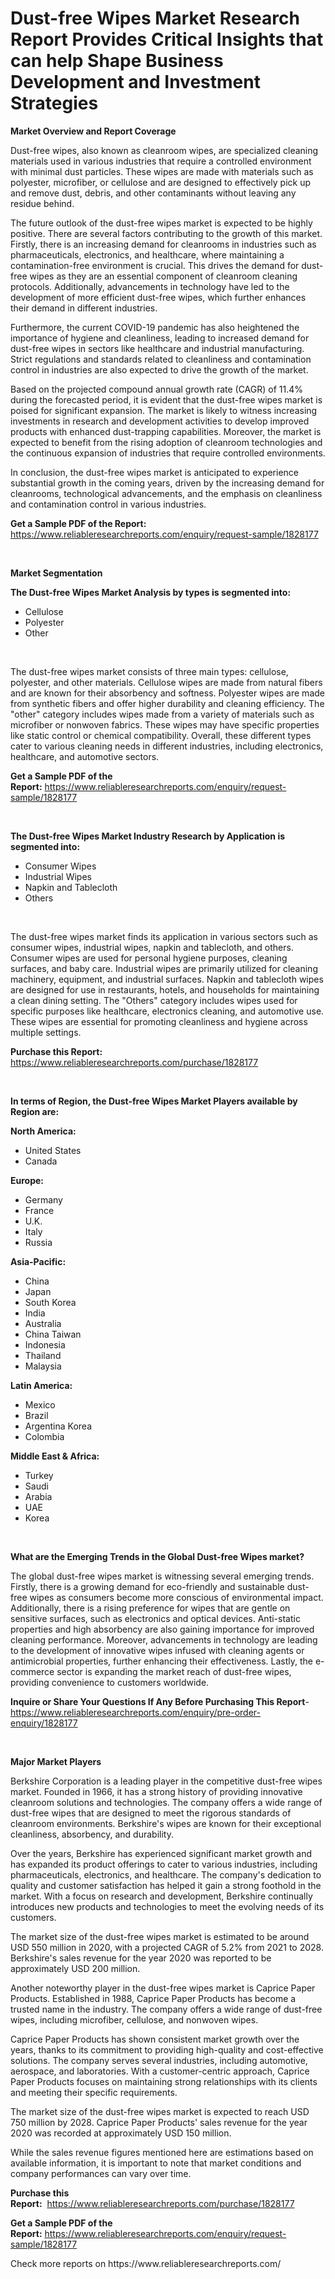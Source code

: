 <p><h1>Dust-free Wipes Market Research Report Provides Critical Insights that can help Shape Business Development and Investment Strategies</h1></p><p><strong>Market Overview and Report Coverage</strong></p>
<p><p>Dust-free wipes, also known as cleanroom wipes, are specialized cleaning materials used in various industries that require a controlled environment with minimal dust particles. These wipes are made with materials such as polyester, microfiber, or cellulose and are designed to effectively pick up and remove dust, debris, and other contaminants without leaving any residue behind.</p><p>The future outlook of the dust-free wipes market is expected to be highly positive. There are several factors contributing to the growth of this market. Firstly, there is an increasing demand for cleanrooms in industries such as pharmaceuticals, electronics, and healthcare, where maintaining a contamination-free environment is crucial. This drives the demand for dust-free wipes as they are an essential component of cleanroom cleaning protocols. Additionally, advancements in technology have led to the development of more efficient dust-free wipes, which further enhances their demand in different industries.</p><p>Furthermore, the current COVID-19 pandemic has also heightened the importance of hygiene and cleanliness, leading to increased demand for dust-free wipes in sectors like healthcare and industrial manufacturing. Strict regulations and standards related to cleanliness and contamination control in industries are also expected to drive the growth of the market.</p><p>Based on the projected compound annual growth rate (CAGR) of 11.4% during the forecasted period, it is evident that the dust-free wipes market is poised for significant expansion. The market is likely to witness increasing investments in research and development activities to develop improved products with enhanced dust-trapping capabilities. Moreover, the market is expected to benefit from the rising adoption of cleanroom technologies and the continuous expansion of industries that require controlled environments.</p><p>In conclusion, the dust-free wipes market is anticipated to experience substantial growth in the coming years, driven by the increasing demand for cleanrooms, technological advancements, and the emphasis on cleanliness and contamination control in various industries.</p></p>
<p><strong>Get a Sample PDF of the Report:</strong> <a href="https://www.reliableresearchreports.com/enquiry/request-sample/1828177">https://www.reliableresearchreports.com/enquiry/request-sample/1828177</a></p>
<p>&nbsp;</p>
<p><strong>Market Segmentation</strong></p>
<p><strong>The Dust-free Wipes Market Analysis by types is segmented into:</strong></p>
<p><ul><li>Cellulose</li><li>Polyester</li><li>Other</li></ul></p>
<p>&nbsp;</p>
<p><p>The dust-free wipes market consists of three main types: cellulose, polyester, and other materials. Cellulose wipes are made from natural fibers and are known for their absorbency and softness. Polyester wipes are made from synthetic fibers and offer higher durability and cleaning efficiency. The "other" category includes wipes made from a variety of materials such as microfiber or nonwoven fabrics. These wipes may have specific properties like static control or chemical compatibility. Overall, these different types cater to various cleaning needs in different industries, including electronics, healthcare, and automotive sectors.</p></p>
<p><strong>Get a Sample PDF of the Report:</strong>&nbsp;<a href="https://www.reliableresearchreports.com/enquiry/request-sample/1828177">https://www.reliableresearchreports.com/enquiry/request-sample/1828177</a></p>
<p>&nbsp;</p>
<p><strong>The Dust-free Wipes Market Industry Research by Application is segmented into:</strong></p>
<p><ul><li>Consumer Wipes</li><li>Industrial Wipes</li><li>Napkin and Tablecloth</li><li>Others</li></ul></p>
<p>&nbsp;</p>
<p><p>The dust-free wipes market finds its application in various sectors such as consumer wipes, industrial wipes, napkin and tablecloth, and others. Consumer wipes are used for personal hygiene purposes, cleaning surfaces, and baby care. Industrial wipes are primarily utilized for cleaning machinery, equipment, and industrial surfaces. Napkin and tablecloth wipes are designed for use in restaurants, hotels, and households for maintaining a clean dining setting. The "Others" category includes wipes used for specific purposes like healthcare, electronics cleaning, and automotive use. These wipes are essential for promoting cleanliness and hygiene across multiple settings.</p></p>
<p><strong>Purchase this Report:</strong>&nbsp; <a href="https://www.reliableresearchreports.com/purchase/1828177">https://www.reliableresearchreports.com/purchase/1828177</a></p>
<p>&nbsp;</p>
<p><strong>In terms of Region, the Dust-free Wipes Market Players available by Region are:</strong></p>
<p>
    <p> <strong> North America: </strong>
        <ul>
            <li>United States</li>
            <li>Canada</li>
        </ul>
        </p> 
    <p> <strong> Europe: </strong>
        <ul>
            <li>Germany</li>
            <li>France</li>
            <li>U.K.</li>
            <li>Italy</li>
            <li>Russia</li>
        </ul>
        </p> 
    <p> <strong> Asia-Pacific: </strong>
        <ul>
            <li>China</li>
            <li>Japan</li>
            <li>South Korea</li>
            <li>India</li>
            <li>Australia</li>
            <li>China Taiwan</li>
            <li>Indonesia</li>
            <li>Thailand</li>
            <li>Malaysia</li>
        </ul>
        </p> 
    <p> <strong> Latin America: </strong>
        <ul>
            <li>Mexico</li>
            <li>Brazil</li>
            <li>Argentina Korea</li>
            <li>Colombia</li>
        </ul>
        </p> 
    <p> <strong> Middle East & Africa: </strong>
        <ul>
            <li>Turkey</li>
            <li>Saudi</li>
            <li>Arabia</li>
            <li>UAE</li>
            <li>Korea</li>
        </ul>
    </p>
    </p>
<p>&nbsp;</p>
<p><strong>What are the Emerging Trends in the Global Dust-free Wipes market?</strong></p>
<p><p>The global dust-free wipes market is witnessing several emerging trends. Firstly, there is a growing demand for eco-friendly and sustainable dust-free wipes as consumers become more conscious of environmental impact. Additionally, there is a rising preference for wipes that are gentle on sensitive surfaces, such as electronics and optical devices. Anti-static properties and high absorbency are also gaining importance for improved cleaning performance. Moreover, advancements in technology are leading to the development of innovative wipes infused with cleaning agents or antimicrobial properties, further enhancing their effectiveness. Lastly, the e-commerce sector is expanding the market reach of dust-free wipes, providing convenience to customers worldwide.</p></p>
<p><strong>Inquire or Share Your Questions If Any Before Purchasing This Report</strong>- <a href="https://www.reliableresearchreports.com/enquiry/pre-order-enquiry/1828177">https://www.reliableresearchreports.com/enquiry/pre-order-enquiry/1828177</a></p>
<p>&nbsp;</p>
<p><strong>Major Market Players</strong></p>
<p><p>Berkshire Corporation is a leading player in the competitive dust-free wipes market. Founded in 1966, it has a strong history of providing innovative cleanroom solutions and technologies. The company offers a wide range of dust-free wipes that are designed to meet the rigorous standards of cleanroom environments. Berkshire's wipes are known for their exceptional cleanliness, absorbency, and durability.</p><p>Over the years, Berkshire has experienced significant market growth and has expanded its product offerings to cater to various industries, including pharmaceuticals, electronics, and healthcare. The company's dedication to quality and customer satisfaction has helped it gain a strong foothold in the market. With a focus on research and development, Berkshire continually introduces new products and technologies to meet the evolving needs of its customers.</p><p>The market size of the dust-free wipes market is estimated to be around USD 550 million in 2020, with a projected CAGR of 5.2% from 2021 to 2028. Berkshire's sales revenue for the year 2020 was reported to be approximately USD 200 million.</p><p>Another noteworthy player in the dust-free wipes market is Caprice Paper Products. Established in 1988, Caprice Paper Products has become a trusted name in the industry. The company offers a wide range of dust-free wipes, including microfiber, cellulose, and nonwoven wipes.</p><p>Caprice Paper Products has shown consistent market growth over the years, thanks to its commitment to providing high-quality and cost-effective solutions. The company serves several industries, including automotive, aerospace, and laboratories. With a customer-centric approach, Caprice Paper Products focuses on maintaining strong relationships with its clients and meeting their specific requirements.</p><p>The market size of the dust-free wipes market is expected to reach USD 750 million by 2028. Caprice Paper Products' sales revenue for the year 2020 was recorded at approximately USD 150 million. </p><p>While the sales revenue figures mentioned here are estimations based on available information, it is important to note that market conditions and company performances can vary over time.</p></p>
<p><strong>Purchase this Report:</strong>&nbsp;&nbsp;<a href="https://www.reliableresearchreports.com/purchase/1828177">https://www.reliableresearchreports.com/purchase/1828177</a></p>
<p></p>
<p><strong>Get a Sample PDF of the Report:</strong>&nbsp;<a href="https://www.reliableresearchreports.com/enquiry/request-sample/1828177">https://www.reliableresearchreports.com/enquiry/request-sample/1828177</a></p>
<p>Check more reports on https://www.reliableresearchreports.com/</p>